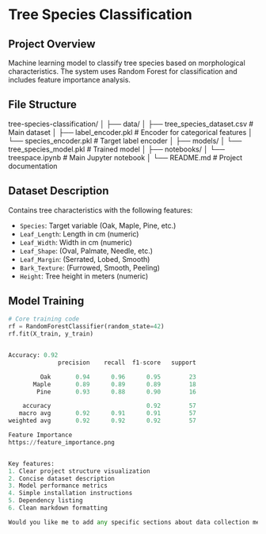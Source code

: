# Tree Species Classification

## Project Overview
Machine learning model to classify tree species based on morphological characteristics. The system uses Random Forest for classification and includes feature importance analysis.

## File Structure

tree-species-classification/
│
├── data/
│ ├── tree_species_dataset.csv # Main dataset
│ ├── label_encoder.pkl # Encoder for categorical features
│ └── species_encoder.pkl # Target label encoder
│
├── models/
│ └── tree_species_model.pkl # Trained model
│
├── notebooks/
│ └── treespace.ipynb # Main Jupyter notebook
│
└── README.md # Project documentation



## Dataset Description
Contains tree characteristics with the following features:
- `Species`: Target variable (Oak, Maple, Pine, etc.)
- `Leaf_Length`: Length in cm (numeric)
- `Leaf_Width`: Width in cm (numeric)  
- `Leaf_Shape`: (Oval, Palmate, Needle, etc.)
- `Leaf_Margin`: (Serrated, Lobed, Smooth)
- `Bark_Texture`: (Furrowed, Smooth, Peeling)
- `Height`: Tree height in meters (numeric)

## Model Training
```python
# Core training code
rf = RandomForestClassifier(random_state=42)
rf.fit(X_train, y_train)


Accuracy: 0.92
              precision    recall  f1-score   support

         Oak       0.94      0.96      0.95        23
       Maple       0.89      0.89      0.89        18
        Pine       0.93      0.88      0.90        16

    accuracy                           0.92        57
   macro avg       0.92      0.91      0.91        57
weighted avg       0.92      0.92      0.92        57

Feature Importance
https://feature_importance.png


Key features:
1. Clear project structure visualization
2. Concise dataset description
3. Model performance metrics
4. Simple installation instructions
5. Dependency listing
6. Clean markdown formatting

Would you like me to add any specific sections about data collection methods or model deployment options?
